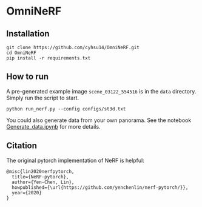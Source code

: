 # OmniNeRF

## Installation
```
git clone https://github.com/cyhsu14/OmniNeRF.git
cd OmniNeRF
pip install -r requirements.txt
```

## How to run
A pre-generated example image ```scene_03122_554516``` is in the ```data``` directory.
Simply run the script to start.
```
python run_nerf.py --config configs/st3d.txt
```

You could also generate data from your own panorama.
See the notebook [Generate_data.ipynb]() for more details.

## Citation

The original pytorch implementation of NeRF is helpful:
```
@misc{lin2020nerfpytorch,
  title={NeRF-pytorch},
  author={Yen-Chen, Lin},
  howpublished={\url{https://github.com/yenchenlin/nerf-pytorch/}},
  year={2020}
}
```
